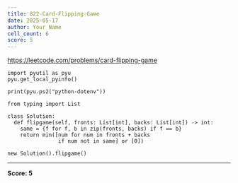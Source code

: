 ```yaml
---
title: 822-Card-Flipping-Game
date: 2025-05-17
author: Your Name
cell_count: 6
score: 5
---
```


https://leetcode.com/problems/card-flipping-game


```
import pyutil as pyu
pyu.get_local_pyinfo()
```


```
print(pyu.ps2("python-dotenv"))
```


```
from typing import List
```


```
class Solution:
  def flipgame(self, fronts: List[int], backs: List[int]) -> int:
    same = {f for f, b in zip(fronts, backs) if f == b}
    return min([num for num in fronts + backs
                if num not in same] or [0])
```


```
new Solution().flipgame()
```


---
**Score: 5**